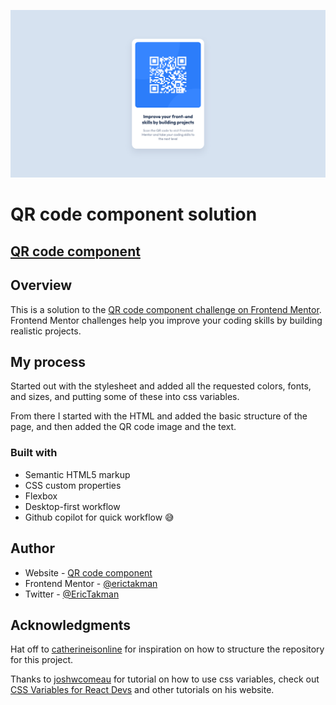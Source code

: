 ![](./images/preview.png)

# QR code component solution

## [QR code component](https://erictakman.github.io/qr-code-component/)

## Overview

This is a solution to the [QR code component challenge on Frontend Mentor](https://www.frontendmentor.io/challenges/qr-code-component-iux_sIO_H). Frontend Mentor challenges help you improve your coding skills by building realistic projects. 

## My process

Started out with the stylesheet and added all the requested colors, fonts, and sizes, and putting some of these into css variables.

From there I started with the HTML and added the basic structure of the page, and then added the QR code image and the text.

### Built with

- Semantic HTML5 markup
- CSS custom properties
- Flexbox
- Desktop-first workflow
- Github copilot for quick workflow 😅

## Author

- Website - [QR code component](https://erictakman.github.io/qr-code-component/)
- Frontend Mentor - [@erictakman](https://www.frontendmentor.io/profile/erictakman)
- Twitter - [@EricTakman](https://www.twitter.com/EricTakman)

## Acknowledgments

Hat off to [catherineisonline](https://github.com/catherineisonline/QR-code-component-frontendmentor) for inspiration on how to structure the repository for this project.

Thanks to [joshwcomeau](https://github.com/joshwcomeau) for tutorial on how to use css variables, check out [CSS Variables for React Devs](https://www.joshwcomeau.com/css/css-variables-for-react-devs/) and other tutorials on his website.

